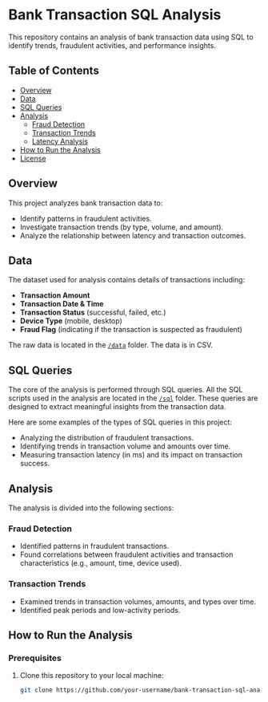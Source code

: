 # Bank Transaction SQL Analysis

This repository contains an analysis of bank transaction data using SQL to identify trends, fraudulent activities, and performance insights.

## Table of Contents

- [Overview](#overview)
- [Data](#data)
- [SQL Queries](#sql-queries)
- [Analysis](#analysis)
  - [Fraud Detection](#fraud-detection)
  - [Transaction Trends](#transaction-trends)
  - [Latency Analysis](#latency-analysis)
- [How to Run the Analysis](#how-to-run-the-analysis)
- [License](#license)

## Overview

This project analyzes bank transaction data to:
- Identify patterns in fraudulent activities.
- Investigate transaction trends (by type, volume, and amount).
- Analyze the relationship between latency and transaction outcomes.

## Data

The dataset used for analysis contains details of transactions including:
- **Transaction Amount**
- **Transaction Date & Time**
- **Transaction Status** (successful, failed, etc.)
- **Device Type** (mobile, desktop)
- **Fraud Flag** (indicating if the transaction is suspected as fraudulent)

The raw data is located in the [`/data`](https://github.com/marcusasar/Bank-Transaction-SQL-Analysis/tree/main/Data) folder. The data is in CSV.

## SQL Queries

The core of the analysis is performed through SQL queries. All the SQL scripts used in the analysis are located in the [`/sql`](https://github.com/marcusasar/Bank-Transaction-SQL-Analysis/tree/main/Sql_Queries) folder. These queries are designed to extract meaningful insights from the transaction data.

Here are some examples of the types of SQL queries in this project:
- Analyzing the distribution of fraudulent transactions.
- Identifying trends in transaction volume and amounts over time.
- Measuring transaction latency (in ms) and its impact on transaction success.

## Analysis

The analysis is divided into the following sections:
### Fraud Detection
- Identified patterns in fraudulent transactions.
- Found correlations between fraudulent activities and transaction characteristics (e.g., amount, time, device used).

### Transaction Trends
- Examined trends in transaction volumes, amounts, and types over time.
- Identified peak periods and low-activity periods.

## How to Run the Analysis

### Prerequisites
1. Clone this repository to your local machine:
   ```bash
   git clone https://github.com/your-username/bank-transaction-sql-analysis.git
